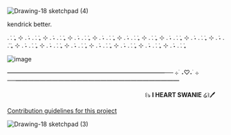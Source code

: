 ## 
![Drawing-18 sketchpad (4)](https://github.com/IHeartSwanie/IHeartSwanie/assets/170365983/6c013667-68f7-43fc-8f1f-0f04af123b98)


kendrick better.

  . ݁. ݁₊ ⊹ . ݁˖ . ݁. ݁₊ ⊹ . ݁˖ . ݁. ݁₊ ⊹ . ݁˖ . ݁. ݁₊ ⊹ . ݁˖ . ݁. ݁₊ ⊹ . ݁˖ . ݁. ݁₊ ⊹ . ݁. ݁₊ ⊹ . ݁˖ . ݁. ݁₊ ⊹ . ݁˖ . ݁. ݁₊ ⊹ . ݁˖ . ݁. ݁₊ ⊹ . ݁˖ . ݁. ݁₊ ⊹ . ݁˖ . ݁. ݁₊ ⊹ . ݁˖ . ݁. ݁₊ ⊹ . ݁˖ . ݁. ݁₊ ⊹ . ݁˖ . ݁. ݁₊ ⊹ . ݁˖ . ݁. ݁₊ ⊹ . ݁˖ . ݁. ݁₊





![image](https://github.com/IHeartSwanie/IHeartSwanie/assets/170365983/f78bd680-58f2-42fb-a312-3b04f16b33ee)




━━━━━━━━━━━━━━━━━━━━━━━━━━── ⊹ ࣪ ˖♡˖ ࣪ ⊹ ──━━━━━━━━━━━━━━━━━━━━━━━━━━━


ᅠ ᅠᅠᅠ ᅠᅠᅠ ᅠ ᅠᅠᅠ ᅠᅠᅠ ᅠ ᅠᅠᅠ ᅠᅠᅠᅠ ꒰ঌ **I HEART SWANIE** ໒꒱🖊️



[Contribution 
guidelines for this project](https://web.archive.org/web/20220306181202/https://callmeifyougetlost.com/generator/)

![Drawing-18 sketchpad (3)](https://github.com/IHeartSwanie/IHeartSwanie/assets/170365983/02fdd43c-11c7-4c1a-a53f-93febea179bf)



